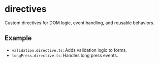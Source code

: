 # directives

Custom directives for DOM logic, event handling, and reusable behaviors.

## Example
- `validation.directive.ts`: Adds validation logic to forms.
- `longPress.directive.ts`: Handles long press events.
